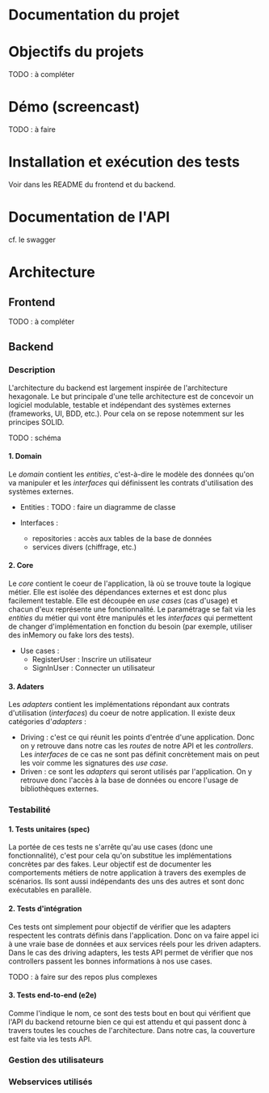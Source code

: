 # Documentation du projet

# Objectifs du projets
TODO : à compléter

# Démo (screencast)
TODO : à faire

# Installation et exécution des tests
Voir dans les README du frontend et du backend.

# Documentation de l'API
cf. le swagger

# Architecture
## Frontend
TODO : à compléter

## Backend
### Description
L'architecture du backend est largement inspirée de l'architecture hexagonale. Le but principale d'une telle architecture est de concevoir un logiciel modulable, testable et indépendant des systèmes externes (frameworks, UI, BDD, etc.). Pour cela on se repose notemment sur les principes SOLID.

TODO : schéma

#### 1. Domain
Le _domain_ contient les _entities_, c'est-à-dire le modèle des données qu'on va manipuler et les _interfaces_ qui définissent les contrats d'utilisation des systèmes externes.

- Entities :
TODO : faire un diagramme de classe

- Interfaces : 
    - repositories : accès aux tables de la base de données
    - services divers (chiffrage, etc.)

#### 2. Core
Le _core_ contient le coeur de l'application, là où se trouve toute la logique métier. Elle est isolée des dépendances externes et est donc plus facilement testable. Elle est découpée en _use cases_ (cas d'usage) et chacun d'eux représente une fonctionnalité. Le paramétrage se fait via les _entities_ du métier qui vont être manipulés et les _interfaces_ qui permettent de changer d'implémentation en fonction du besoin (par exemple, utiliser des inMemory ou fake lors des tests).

- Use cases :
    - RegisterUser : Inscrire un utilisateur
    - SignInUser : Connecter un utilisateur

#### 3. Adaters
Les _adapters_ contient les implémentations répondant aux contrats d'utilisation (_interfaces_) du coeur de notre application.
Il existe deux catégories d'_adapters_ :
- Driving : c'est ce qui réunit les points d'entrée d'une application. Donc on y retrouve dans notre cas les _routes_ de notre API et les _controllers_. Les _interfaces_ de ce cas ne sont pas définit concrètement mais on peut les voir comme les signatures des _use case_. 
- Driven : ce sont les _adapters_ qui seront utilisés par l'application. On y retrouve donc l'accès à la base de données ou encore l'usage de bibliothèques externes.

### Testabilité
#### 1. Tests unitaires (spec)
La portée de ces tests ne s'arrête qu'au use cases (donc une fonctionnalité), c'est pour cela qu'on substitue les implémentations concrètes par des fakes. Leur objectif est de documenter les comportements métiers de notre application à travers des exemples de scénarios. Ils sont aussi indépendants des uns des autres et sont donc exécutables en parallèle.

#### 2. Tests d'intégration
Ces tests ont simplement pour objectif de vérifier que les adapters respectent les contrats définis dans l'application. Donc on va faire appel ici à une vraie base de données et aux services réels pour les driven adapters. Dans le cas des driving adapters, les tests API permet de vérifier que nos controllers passent les bonnes informations à nos use cases.

TODO : à faire sur des repos plus complexes

#### 3. Tests end-to-end (e2e)
Comme l'indique le nom, ce sont des tests bout en bout qui vérifient que l'API du backend retourne bien ce qui est attendu et qui passent donc à travers toutes les couches de l'architecture. Dans notre cas, la couverture est faite via les tests API.

### Gestion des utilisateurs

### Webservices utilisés